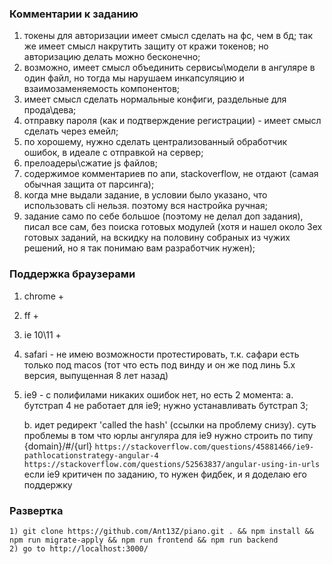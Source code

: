 ### Комментарии к заданию

1) токены для авторизации имеет смысл сделать на фс, чем в бд; так же имеет смысл накрутить защиту от кражи токенов; но авторизацию делать можно бесконечно;
2) возможно, имеет смысл объединить сервисы\модели в ангуляре в один файл, но тогда мы нарушаем инкапсуляцию и взаимозаменяемость компонентов;
3) имеет смысл сделать нормальные конфиги, раздельные для прода\дева;
4) отправку пароля (как и подтверждение регистрации) - имеет смысл сделать через емейл;
5) по хорошему, нужно сделать централизованный обработчик ошибок, в идеале с отправкой на сервер;
6) прелоадеры\сжатие js файлов;
7) содержимое комментариев по апи, stackoverflow, не отдают (самая обычная защита от парсинга);
8) когда мне выдали задание, в условии было указано, что использовать cli нельзя. поэтому вся настройка ручная;
9) задание само по себе большое (поэтому не делал доп задания), писал все сам, без поиска готовых модулей (хотя и нашел около 3ех готовых заданий, на вскидку на половину собраных из чужих решений, но я так понимаю вам разработчик нужен);

### Поддержка браузерами

1. chrome +
2. ff +
3. ie 10\11 +
4. safari - не имею возможности протестировать, т.к. сафари есть только под macos (тот что есть под винду и он же под линь 5.х версия, выпущенная 8 лет назад)
5. ie9 - с полифилами никаких ошибок нет, но есть 2 момента:
    a. бутстрап 4 не работает для ie9; нужно устанавливать бутстрап 3;
    
    b. идет редирект 'called the hash' (ссылки на проблему снизу). суть проблемы в том что юрлы ангуляра для ie9 нужно строить по типу {domain}/#/{url}
        ```
        https://stackoverflow.com/questions/45881466/ie9-pathlocationstrategy-angular-4
        https://stackoverflow.com/questions/52563837/angular-using-in-urls       
        ```
    если ie9 критичен по заданию, то нужен фидбек, и я доделаю его поддержку
    
### Развертка 

```
1) git clone https://github.com/Ant13Z/piano.git . && npm install && npm run migrate-apply && npm run frontend && npm run backend
2) go to http://localhost:3000/
```

